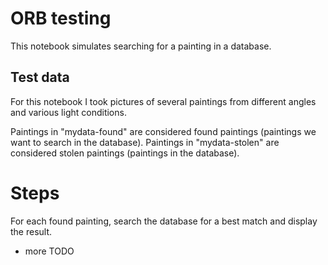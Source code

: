 # ORB testing

This notebook simulates searching for a painting in a database.

## Test data

For this notebook I took pictures of several paintings from different angles and various light conditions. 

Paintings in "mydata-found" are considered found paintings (paintings we want to search in the database). 
Paintings in "mydata-stolen" are considered stolen paintings (paintings in the database).


# Steps

For each found painting, search the database for a best match and display the result.

- more TODO